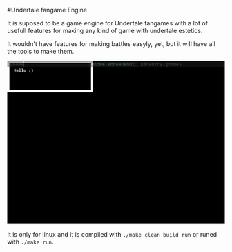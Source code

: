 #Undertale fangame Engine

It is suposed to be a game engine for Undertale fangames with a lot of usefull features for making any kind of game with undertale estetics.

It wouldn't have features for making battles easyly, yet, but it will have all the tools to make them.

![screenshot](bin/img/screenshots/dialog.png "Preview")

It is only for linux and it is compiled with ` ./make clean build run ` or runed with ` ./make run `.
